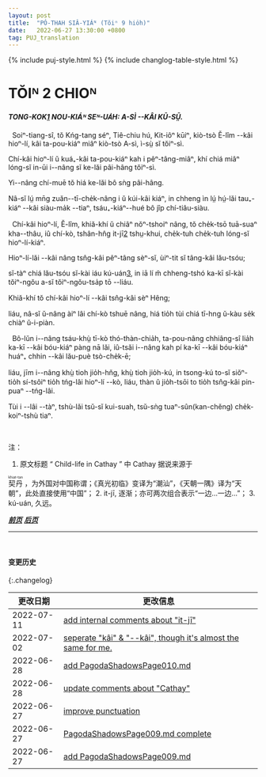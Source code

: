 ```yaml
---
layout: post
title:  "PÓ-THAH SIÂ-YIÁᴺ (Tŏiⁿ 9 hio̍h)"
date:   2022-06-27 13:30:00 +0800
tag: PUJ_translation
---
```


{% include puj-style.html %}
{% include changlog-table-style.html %}

<!-- CHAPTER II. -->
# TŎIᴺ 2 CHIOᴺ

<!-- CHILD-LIFE IN CATHAY: THE STORY OF NUMBER FOUR. -->
<h4><i>TONG-KOK<a href="#note_1" class="note">1</a> NOU-KIÁᴺ SEᴺ-UA̍H: A-SÌ &#x002D;&#x002D;KÂI KŪ-SṲ̄.</i></h4>


<!-- ONCE upon a time, in the province of Kwang Tung, the department of Tie-Chiu, the district Kit-ie, and the village E Lim, lived a boy named A Si, which means Number Four. -->
&nbsp;&nbsp;Soiⁿ-tiang-sî, tŏ Kńg-tang séⁿ, Tiê-chiu hú, Kit-iôⁿ kūiⁿ, kiò-tsò Ĕ-lîm &#x002D;&#x002D;kâi hioⁿ-lí, kâi ta-pou-kiáⁿ miâⁿ kiò-tsò A-sì, ì-sṳ̀ sĭ tŏiⁿ-sì.
<!-- There were several boys of the same name in the village, and they were so called because they were fourth sons. -->
Chí-kâi hioⁿ-lí ŭ kuá₊-kâi ta-pou-kiáⁿ kah i pêⁿ-tâng-miâⁿ, khí chiá miâⁿ lóng-sĭ in-ūi i&#x002D;&#x002D;nâng sĭ ke-lăi pâi-hâng tŏiⁿ-sì.
<!-- The girls interspersed among them in the families counted for nothing. -->
Yi&#x002D;&#x002D;nâng chí-muē tŏ hiá ke-lăi bô sǹg pâi-hâng. 
<!-- If you asked any of the people how many children they had, they only mentioned in reply the number of their sons, and said nothing about their daughters. -->
Nâ-sĭ lṳ́ mn̄g zuăn&#x002D;&#x002D;tī-che̍k-nâng i ŭ kúi-kâi kiáⁿ, in chheng ìn lṳ́ hṳ́-lăi tau₊-kiáⁿ &#x002D;&#x002D;kâi siàu-ma̍k &#x002D;&#x002D;tiaⁿ, tsáu₊-kiáⁿ&#x002D;&#x002D;hué bô jîp chí-tiâu-siàu.

<!-- This village, E Lim, had about two thousand inhabitants, and lay near the foot of a range of mountains, from which the level rice-fields stretched away, dotted thickly with villages. -->
&nbsp;&nbsp;Chí-kâi hioⁿ-lí, Ĕ-lîm, khiă-khí ŭ chiâⁿ nŏⁿ-tshoiⁿ nâng, tŏ che̍k-tsō tuā-suaⁿ kha&#x002D;&#x002D;thâu, iû chí-kò, tshân-hn̂g it-jī<a href="#note_2" class="note">2</a> tshṳ-khui, che̍k-tuh che̍k-tuh lóng-sĭ hioⁿ-lí-kiáⁿ.
<!-- All the people in it were of the same surname, and probably descended from one ancestor; -->
Hioⁿ-lí-lăi &#x002D;&#x002D;kâi nâng tsn̂g-kâi pêⁿ-tâng sèⁿ-sĭ, ùiⁿ-tit sĭ tâng-kâi lău-tsóu;
<!-- though that ancestor lived so long ago that the people did not know whether they themselves were fifth or fiftieth cousins to each other. -->
sĭ-tàⁿ chiá lău-tsóu sĭ-kài iáu kú-uán<a href="#note_3" class="note">3</a>, in iā lí m̆ chheng-tshó ka-kī sĭ-kài tŏiⁿ-ngŏu a-sĭ tŏiⁿ-ngŏu-tsa̍p tō &#x002D;&#x002D;liáu.
<!-- All the people in this village were named Heng; -->
Khiă-khí tŏ chí-kâi hioⁿ-lí &#x002D;&#x002D;kâi tsn̂g-kâi sèⁿ Hêng;
<!-- and one would need to be very familiar with the place in order to find any one he went to search for in it. -->
liáu, nâ-sĭ ŭ-nâng àiⁿ lâi chí-kò tshuē nâng, hiá tio̍h tùi chiá tī-hng ŭ-kàu se̍k chiàⁿ ŭ-i-piàn.

<!-- No matter where any inhabitant went to earn money, he always left his wife and children at home, with the ancestors who were dearer to him than his wife and children; -->
&nbsp;&nbsp;Bô-lŭn i&#x002D;&#x002D;nâng tsáu-khṳ̀ tī-kò thó-thàn-chia̍h, ta-pou-nâng chhiâng-sî lia̍h ka-kī &#x002D;&#x002D;kâi bóu-kiáⁿ pàng nā lăi, iû-tsăi i&#x002D;&#x002D;nâng kah pí ka-kī &#x002D;&#x002D;kâi bóu-kiáⁿ huáⁿ₊ chhin &#x002D;&#x002D;kâi lău-puè tsò-che̍k-ē;
<!-- and however far he might travel or however long he might be gone, he never lost the intention of coming back to this village before he died, and bringing
with him all the money he might have. -->
liáu, jīm i&#x002D;&#x002D;nâng khṳ̀ tioh jio̍h-hn̆g, khṳ̀ tioh jio̍h-kú, in tsong-kú to-sĭ siŏⁿ-tio̍h sí-tsôiⁿ tio̍h tńg-lâi hioⁿ-lí &#x002D;&#x002D;kò, liáu, thàn ŭ jio̍h-tsōi to tio̍h tsn̂g-kâi pin-puaⁿ &#x002D;&#x002D;tńg-lâi.
<!-- To him, home was home though ever so homely. -->
Tùi i &#x002D;&#x002D;lâi &#x002D;&#x002D;tàⁿ, tshù-lăi tsŭ-sĭ kui-suah, tsŭ-sǹg tuaⁿ-sûn(kan-chĕng) che̍k-koiⁿ-tshù tiaⁿ.

<br>

注：
1. <span id="note_1">原文标题 “ Child-life in Cathay ” 中 Cathay 据说来源于
<ruby style="ruby-position:over">
<rb class="markup_main">契丹</rb>
<rp>(</rp><rt class="markup_over">khiat-tan</rt><rp>)</rp>
</ruby>，为外国对中国称谓；《真光初临》变译为“潮汕”，《天朝一隅》译为“天朝”，此处直接使用“中国”；</span>
2. <span id="note_2">it-jī, 逐渐；亦可两次组合表示“一边...一边...”；</span>
<!-- 注：it-jī 此词广州话有对应同义词读若 “一字”（日常口语鲜有耳闻，但讲古经常出现），即不太可能是 “一二”。 -->
3. <span id="note_2">kú-uán, 久远。</span>
<br>

***[前页](PagodaShadowsPage006-008.html)***
***[后页](PagodaShadowsPage010.html)***


---
<br>

#### 变更历史

{:.changelog}

| 更改日期 | 更改信息 |
| --- | --- |
| 2022-07-11 | <a href="https://github.com/DonAnthonyLee/DonAnthonyLee.github.io/commit/0e0cef40560e6666e572ed6c9abf7488cc8fced0" target="_blank">add internal comments about "it-jī"</a> |
| 2022-07-02 | <a href="https://github.com/DonAnthonyLee/DonAnthonyLee.github.io/commit/83ad5bbec221d9f8bdd0f21db218a4ed03c1adfb" target="_blank">seperate "kâi" & "--kâi", though it's almost the same for me.</a> |
| 2022-06-28 | <a href="https://github.com/DonAnthonyLee/DonAnthonyLee.github.io/commit/d4c5ad8236ebff44941baecd1e03312ac7c6b8e0" target="_blank">add PagodaShadowsPage010.md</a> |
| 2022-06-28 | <a href="https://github.com/DonAnthonyLee/DonAnthonyLee.github.io/commit/3a3e270acecb3d1b94b5bf445ddff6d94b6b0ef6" target="_blank">update comments about "Cathay"</a> |
| 2022-06-27 | <a href="https://github.com/DonAnthonyLee/DonAnthonyLee.github.io/commit/5cd7d586cdc76a818820b7723ec3bdcb6840e658" target="_blank">improve punctuation</a> |
| 2022-06-27 | <a href="https://github.com/DonAnthonyLee/DonAnthonyLee.github.io/commit/cffb008ee66fed9102c23a0ecb277e46598d15ee" target="_blank">PagodaShadowsPage009.md complete</a> |
| 2022-06-27 | <a href="https://github.com/DonAnthonyLee/DonAnthonyLee.github.io/commit/e8e932fbddbaf6f5ce36687955bbf17ab61ff675" target="_blank">add PagodaShadowsPage009.md</a> |
